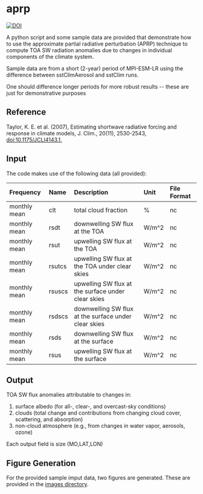 # aprp

[![DOI](https://zenodo.org/badge/155608420.svg)](https://zenodo.org/badge/latestdoi/155608420)


A python script and some sample data are provided that demonstrate how to use the approximate partial radiative perturbation (APRP) technique to compute TOA SW radiation anomalies due to changes in individual components of the climate system. 

Sample data are from a short (2-year) period of MPI-ESM-LR using the difference between sstClimAerosol and sstClim runs.

One should difference longer periods for more robust results -- these are just for demonstrative purposes

Reference
----------
Taylor, K. E. et al. (2007), Estimating shortwave radiative forcing and response in 
    climate models, J. Clim., 20(11), 2530-2543, [doi:10.1175/JCLI4143.1.](https://journals.ametsoc.org/doi/10.1175/JCLI4143.1)

Input
----------  
The code makes use of the following data (all provided):

| Frequency | Name | Description | Unit | File Format |
|:----------|:-----------------------------|:-------------|:------|:------------|
| monthly mean | clt | total cloud fraction | % | nc |
| monthly mean | rsdt | downwelling SW flux at the TOA | W/m^2 | nc |
| monthly mean | rsut | upwelling SW flux at the TOA | W/m^2 | nc |
| monthly mean | rsutcs | upwelling SW flux at the TOA under clear skies | W/m^2 | nc |
| monthly mean | rsuscs | upwelling SW flux at the surface under clear skies | W/m^2 | nc |
| monthly mean | rsdscs | downwelling SW flux at the surface under clear skies | W/m^2 | nc |
| monthly mean | rsds | downwelling SW flux at the surface | W/m^2 | nc |
| monthly mean | rsus | upwelling SW flux at the surface | W/m^2 | nc |

Output
----------
TOA SW flux anomalies attributable to changes in:

1. surface albedo (for all-, clear-, and overcast-sky conditions)
2. clouds (total change and contributions from changing cloud cover, scattering, and absorption)
3. non-cloud atmosphere (e.g., from changes in water vapor, aerosols, ozone)

Each output field is size (MO,LAT,LON)


Figure Generation
----------
For the provided sample imput data, two figures are generated. These are provided in the [images directory](https://github.com/mzelinka/aprp/tree/master/images).
